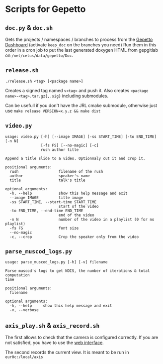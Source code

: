 # Scripts for Gepetto

## `doc.py` & `doc.sh`

Gets the projects / namespaces / branches to process from the [Gepetto Dashboard](http://rainboard.laas.fr)
(activate `keep_doc` on the branches you need)
Run them in this order in a cron job to put the last generated doxygen HTML from gepgitlab on
`/net/cetus/data/gepetto/Doc`.

## `release.sh`

`./release.sh <tag> [<package name>]`

Creates a signed tag named `v<tag>` and push it.
Also creates `<package name>-<tag>.tar.gz{,.sig}` including submodules.

Can be usefull if you don't have the JRL cmake submodule, otherwise just use `make release VERSION=x.y.z && make dist`

## `video.py`

```
usage: video.py [-h] [--image IMAGE] [-ss START_TIME] [-to END_TIME] [-n N]
                [-fs FS] [--no-magic] [-c]
                rush author title

Append a title slide to a video. Optionnaly cut it and crop it.

positional arguments:
  rush                  filename of the rush
  author                speaker's name
  title                 talk's title

optional arguments:
  -h, --help            show this help message and exit
  --image IMAGE         title image
  -ss START_TIME, --start-time START_TIME
                        start of the video
  -to END_TIME, --end-time END_TIME
                        end of the video
  -n N                  number of the video in a playlist (0 for no playlist)
  -fs FS                font size
  --no-magic
  -c, --crop            Crop the speaker only from the video
```

## `parse_muscod_logs.py`

```
usage: parse_muscod_logs.py [-h] [-v] filename

Parse muscod's logs to get NDIS, the number of iterations & total computation
time

positional arguments:
  filename

optional arguments:
  -h, --help     show this help message and exit
  -v, --verbose
```

## `axis_play.sh` & `axis_record.sh`

The first allows to check that the camera is configured correctly.
If you are not satisfied, you have to use the [web interface](http://axis-ptz1).

The second records the current view. It is meant to be run in `eur0c:/local/axis`

